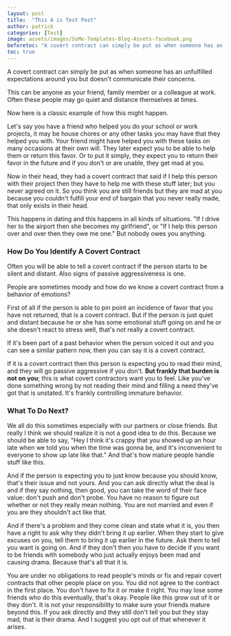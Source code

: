```yaml
---
layout: post
title:  "This A is Test Post"
author: patrick
categories: [Test]
image: assets/images/SoMe-Templates-Blog-Assets-facebook.png
beforetoc: "A covert contract can simply be put as when someone has an unfulfilled expectations around you but doesn't communicate their concerns"
toc: true
---
```



A covert contract can simply be put as when someone has an unfulfilled expectations around you but doesn't communicate their concerns.

This can be anyone as your friend, family member or a colleague at work. Often these people may go quiet and distance themselves at times.

Now here is a classic example of how this might happen.

Let's say you have a friend who helped you do your school or work projects, it may be house chores or any other tasks you may have that they helped you with. Your friend might have helped you with these tasks on many occasions at their own will. They later expect you to be able to help them or return this favor. Or to put it simply, they expect you to return their favor in the future and if you don't or are unable, they get mad at you.

Now in their head, they had a covert contract that said if I help this person with their project then they have to help me with these stuff later; but you never agreed on it. So you think you are still friends but they are mad at you because you couldn't fulfill your end of bargain that you never really made, that only exists in their head.

This happens in dating and this happens in all kinds of situations. "If I drive her to the airport then she becomes my girlfriend", or "If I help this person over and over then they owe me one." But nobody owes you anything.

### How Do You Identify A Covert Contract

Often you will be able to tell a covert contract if the person starts to be silent and distant. Also signs of passive aggressiveness is one.

People are sometimes moody and how do we know a covert contract from a behavior of emotions?

First of all if the person is able to pin point an incidence of favor that you have not returned, that is a covert contract. But if the person is just quiet and distant because he or she has some emotional stuff going on and he or she doesn't react to stress well, that's not really a covert contract.

If it's been part of a past behavior when the person voiced it out and you can see a similar pattern now, then you can say it is a covert contract.

If it is a covert contract then this person is expecting you to read their mind, and they will go passive aggressive if you don't. **But frankly that burden is not on you**; this is what covert contractors want you to feel. Like you've done something wrong by not reading their mind and filling a need they've got that is unstated. It's frankly controlling immature behavior.

### What To Do Next?

We all do this sometimes especially with our partners or close friends. But really I think we should realize it is not a good idea to do this. Because we should be able to say, "Hey I think it's crappy that you showed up an hour late when we told you when the time was gonna be, and it's inconvenient to everyone to show up late like that." And that's how mature people handle stuff like this.

And if the person is expecting you to just know because you should know, that's their issue and not yours. And you can ask directly what the deal is and if they say nothing, then good, you can take the word of their face value: don't push and don't probe. You have no reason to figure out whether or not they really mean nothing. You are not married and even if you are they shouldn't act like that.

And if there's a problem and they come clean and state what it is, you then have a right to ask why they didn't bring it up earlier. When they start to give excuses on you, tell them to bring it up earlier in the future. Ask them to tell you want is going on. And if they don't then you have to decide if you want to be friends with somebody who just actually enjoys been mad and causing drama. Because that's all that it is.

You are under no obligations to read people's minds or fix and repair covert contracts that other people place on you. You did not agree to the contract in the first place. You don't have to fix it or make it right. You may lose some friends who do this eventually, that's okay. People like this grow out of it or they don't. It is not your responsibility to make sure your friends mature beyond this. If you ask directly and they still don't tell you but they stay mad, that is their drama. And I suggest you opt out of that whenever it arises.
